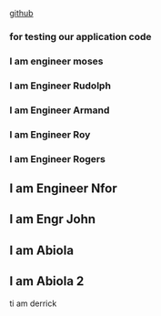 [github](https://github.com/team8-org/sandbox)

### for testing our application code

### I am engineer moses

### I am Engineer Rudolph

### I am Engineer Armand

### I am Engineer Roy

### I am Engineer Rogers

## I am Engineer Nfor

## I am Engr John

## I am Abiola
## I am Abiola 2
ti am derrick

